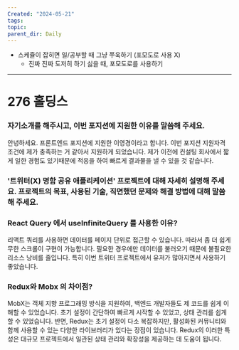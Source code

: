 ```yaml
---
Created: "2024-05-21"
tags: 
topic: 
parent_dir: Daily
---
```

- 스케쥴이 잡히면 일/공부할 때 그냥 쭈욱하기 (포모도로 사용 X)
	- 진짜 진짜 도저히 하기 싫을 때, 포모도로를 사용하기
----
# 276 홀딩스
### 자기소개를 해주시고, 이번 포지션에 지원한 이유를 말씀해 주세요.
안녕하세요. 프론트엔드 포지션에 지원한 이영경이라고 합니다. 이번 포지션 지원자격 조건에 제가 충족하는 거 같아서 지원하게 되었습니다. 제가 이전에 컨설팅 회사에서 짧게 일한 경험도 있기때문에 적응을 하여 빠르게 결과물을 낼 수 있을 것 같습니다.
### '트위터(X) 명함 공유 애플리케이션' 프로젝트에 대해 자세히 설명해 주세요. 프로젝트의 목표, 사용된 기술, 직면했던 문제와 해결 방법에 대해 말씀해 주세요.


### React Query 에서 useInfiniteQuery 를 사용한 이유?
리액트 쿼리를 사용하면 데이터를 페이지 단위로 접근할 수 있습니다. 따라서 좀 더 쉽게 무한 스크롤이 구현이 가능합니다. 필요한 경우에만 데이터를 불러오기 때문에 불필요한 리소스 낭비를 줄입니다. 특히 이번 트위터 프로젝트에서 유저가 많아지면서 사용하기 좋았습니다. 
### Redux와 Mobx 의 차이점?
MobX는 객체 지향 프로그래밍 방식을 지원하여, 백엔드 개발자들도 제 코드를 쉽게 이해할 수 있었습니다. 초기 설정이 간단하여 빠르게 시작할 수 있었고, 상태 관리를 쉽게 할 수 있었습니다. 반면, Redux는 초기 설정이 다소 복잡하지만, 활성화된 커뮤니티와 함께 사용할 수 있는 다양한 라이브러리가 있다는 장점이 있습니다. Redux의 이러한 특성은 대규모 프로젝트에서 일관된 상태 관리와 확장성을 제공하는 데 도움이 됩니다.

